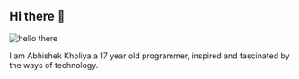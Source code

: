 ## Hi there 👋 
![hello there](https://media.tenor.com/3zYTjSu1N9AAAAAi/kenobi-pog.gif)

I am Abhishek Kholiya a 17 year old programmer, inspired and fascinated by the ways of technology.

<!--
**abhishekkholiya/abhishekkholiya** is a ✨ _special_ ✨ repository because its `README.md` (this file) appears on your GitHub profile.

Here are some ideas to get you started:

- 🔭 I’m currently working on ...
- 🌱 I’m currently learning ...
- 👯 I’m looking to collaborate on ...
- 🤔 I’m looking for help with ...
- 💬 Ask me about ...
- 📫 How to reach me: ...
- 😄 Pronouns: ...
- ⚡ Fun fact: ...
-->
